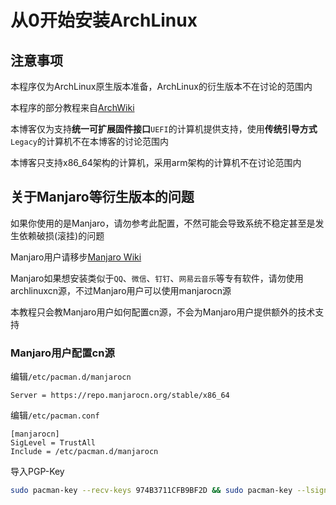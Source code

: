 # 从0开始安装ArchLinux

## 注意事项

本程序仅为ArchLinux原生版本准备，ArchLinux的衍生版本不在讨论的范围内

本程序的部分教程来自[ArchWiki](https://wiki.archlinux.org)

本博客仅为支持**统一可扩展固件接口**`UEFI`的计算机提供支持，使用**传统引导方式**`Legacy`的计算机不在本博客的讨论范围内

本博客只支持x86_64架构的计算机，采用arm架构的计算机不在讨论范围内

## 关于Manjaro等衍生版本的问题

如果你使用的是Manjaro，请勿参考此配置，不然可能会导致系统不稳定甚至是发生依赖破损(滚挂)的问题

Manjaro用户请移步[Manjaro Wiki](https://wiki.manjaro.org/index.php/Main_Page)

Manjaro如果想安装类似于`QQ`、`微信`、`钉钉`、`网易云音乐`等专有软件，请勿使用archlinuxcn源，不过Manjaro用户可以使用manjarocn源

本教程只会教Manjaro用户如何配置cn源，不会为Manjaro用户提供额外的技术支持

### Manjaro用户配置cn源

编辑`/etc/pacman.d/manjarocn`
```
Server = https://repo.manjarocn.org/stable/x86_64
```

编辑`/etc/pacman.conf`
```
[manjarocn]
SigLevel = TrustAll
Include = /etc/pacman.d/manjarocn
```

导入PGP-Key
```bash
sudo pacman-key --recv-keys 974B3711CFB9BF2D && sudo pacman-key --lsign-key 974B3711CFB9BF2D
```
